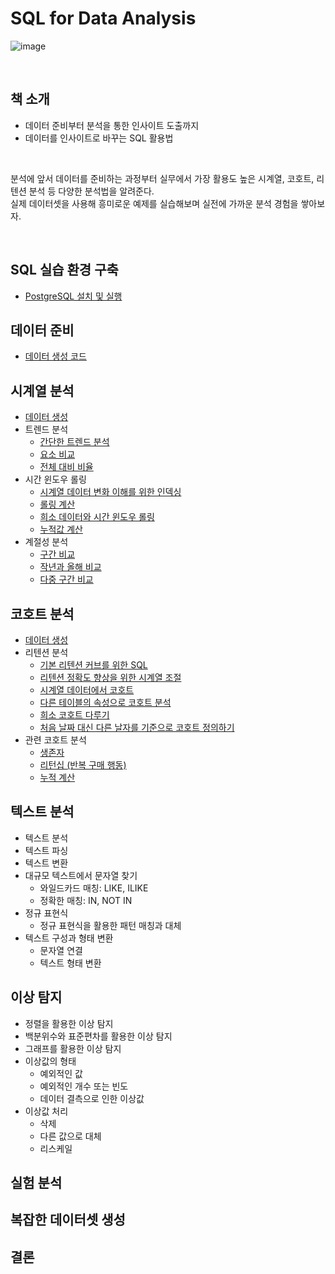 # SQL for Data Analysis
![image](https://user-images.githubusercontent.com/100760303/210536699-5918281b-a4aa-44d6-9791-9ab4633ccbd1.png)

<br>

## 책 소개
- 데이터 준비부터 분석을 통한 인사이트 도출까지
- 데이터를 인사이트로 바꾸는 SQL 활용법
<br>

분석에 앞서 데이터를 준비하는 과정부터 실무에서 가장 활용도 높은 시계열, 코호트, 리텐션 분석 등 다양한 분석법을 알려준다.<br>
실제 데이터셋을 사용해 흥미로운 예제를 실습해보며 실전에 가까운 분석 경험을 쌓아보자.

<br>

## SQL 실습 환경 구축
- [PostgreSQL 설치 및 실행](https://github.com/soondong2/SQL_for_Data_Analysis/blob/main/PostgreSQL%20%EC%84%A4%EC%B9%98%20%EB%B0%8F%20%EC%8B%A4%ED%96%89.md)
## 데이터 준비
- [데이터 생성 코드](https://github.com/soondong2/SQL_for_Data_Analysis/blob/main/2%EC%9E%A5%20%EB%8D%B0%EC%9D%B4%ED%84%B0%20%EC%A4%80%EB%B9%84/date_dim.sql)
## 시계열 분석
- [데이터 생성](https://github.com/soondong2/SQL_for_Data_Analysis/blob/main/3%EC%9E%A5%20%EC%8B%9C%EA%B3%84%EC%97%B4%20%EB%B6%84%EC%84%9D/1.%20%EB%8D%B0%EC%9D%B4%ED%84%B0%20%EC%83%9D%EC%84%B1.md)
- 트렌드 분석
  - [간단한 트렌드 분석](https://github.com/soondong2/SQL_for_Data_Analysis/blob/main/3%EC%9E%A5%20%EC%8B%9C%EA%B3%84%EC%97%B4%20%EB%B6%84%EC%84%9D/2-1.%20%EA%B0%84%EB%8B%A8%ED%95%9C%20%ED%8A%B8%EB%A0%8C%EB%93%9C%20%EB%B6%84%EC%84%9D.md)
  - [요소 비교](https://github.com/soondong2/SQL-for-Data-Analysis/blob/main/3%EC%9E%A5%20%EC%8B%9C%EA%B3%84%EC%97%B4%20%EB%B6%84%EC%84%9D/2-2.%20%EC%9A%94%EC%86%8C%20%EB%B9%84%EA%B5%90.md)
  - [전체 대비 비율](https://github.com/soondong2/SQL-for-Data-Analysis/blob/main/3%EC%9E%A5%20%EC%8B%9C%EA%B3%84%EC%97%B4%20%EB%B6%84%EC%84%9D/2-3.%20%EC%A0%84%EC%B2%B4%20%EB%8C%80%EB%B9%84%20%EB%B9%84%EC%9C%A8.md)
- 시간 윈도우 롤링
  - [시계열 데이터 변화 이해를 위한 인덱싱](https://github.com/soondong2/SQL-for-Data-Analysis/blob/main/3%EC%9E%A5%20%EC%8B%9C%EA%B3%84%EC%97%B4%20%EB%B6%84%EC%84%9D/3-1.%20%EC%8B%9C%EA%B3%84%EC%97%B4%20%EB%8D%B0%EC%9D%B4%ED%84%B0%20%EB%B3%80%ED%99%94%20%EC%9D%B4%ED%95%B4%EB%A5%BC%20%EC%9C%84%ED%95%9C%20%EC%9D%B8%EB%8D%B1%EC%8B%B1.md)
  - [롤링 계산](https://github.com/soondong2/SQL-for-Data-Analysis/blob/main/3%EC%9E%A5%20%EC%8B%9C%EA%B3%84%EC%97%B4%20%EB%B6%84%EC%84%9D/3-2.%20%EB%A1%A4%EB%A7%81%20%EA%B3%84%EC%82%B0.md)
  - [희소 데이터와 시간 윈도우 롤링](https://github.com/soondong2/SQL-for-Data-Analysis/blob/main/3%EC%9E%A5%20%EC%8B%9C%EA%B3%84%EC%97%B4%20%EB%B6%84%EC%84%9D/3-3.%20%ED%9D%AC%EC%86%8C%20%EB%8D%B0%EC%9D%B4%ED%84%B0%EC%99%80%20%EC%8B%9C%EA%B0%84%20%EC%9C%88%EB%8F%84%EC%9A%B0%20%EB%A1%A4%EB%A7%81.md)
  - [누적값 계산](https://github.com/soondong2/SQL-for-Data-Analysis/blob/main/3%EC%9E%A5%20%EC%8B%9C%EA%B3%84%EC%97%B4%20%EB%B6%84%EC%84%9D/3-4.%20%EB%88%84%EC%A0%81%EA%B0%92%20%EA%B3%84%EC%82%B0.md)
- 계절성 분석
  - [구간 비교](https://github.com/soondong2/SQL-for-Data-Analysis/blob/main/3%EC%9E%A5%20%EC%8B%9C%EA%B3%84%EC%97%B4%20%EB%B6%84%EC%84%9D/4-1.%20%EA%B5%AC%EA%B0%84%20%EB%B9%84%EA%B5%90.md)
  - [작년과 올해 비교](https://github.com/soondong2/SQL-for-Data-Analysis/blob/main/3%EC%9E%A5%20%EC%8B%9C%EA%B3%84%EC%97%B4%20%EB%B6%84%EC%84%9D/4-2.%20%EC%9E%91%EB%85%84%EA%B3%BC%20%EC%98%AC%ED%95%B4%20%EB%B9%84%EA%B5%90.md)
  - [다중 구간 비교](https://github.com/soondong2/SQL-for-Data-Analysis/blob/main/3%EC%9E%A5%20%EC%8B%9C%EA%B3%84%EC%97%B4%20%EB%B6%84%EC%84%9D/4-3.%20%EB%8B%A4%EC%A4%91%20%EA%B5%AC%EA%B0%84%20%EB%B9%84%EA%B5%90.md)
## 코호트 분석
- [데이터 생성](https://github.com/soondong2/SQL-for-Data-Analysis/blob/main/4%EC%9E%A5%20%EC%BD%94%ED%98%B8%ED%8A%B8%20%EB%B6%84%EC%84%9D/1.%20%EB%8D%B0%EC%9D%B4%ED%84%B0%20%EC%83%9D%EC%84%B1.md)
- 리텐션 분석
  - [기본 리텐션 커브를 위한 SQL](https://github.com/soondong2/SQL-for-Data-Analysis/blob/main/4%EC%9E%A5%20%EC%BD%94%ED%98%B8%ED%8A%B8%20%EB%B6%84%EC%84%9D/2-1.%20%EA%B8%B0%EB%B3%B8%20%EB%A6%AC%ED%85%90%EC%85%98%20%EC%BB%A4%EB%B8%8C%EB%A5%BC%20%EC%9C%84%ED%95%9C%20SQL.md)
  - [리텐션 정확도 향상을 위한 시계열 조절](https://github.com/soondong2/SQL-for-Data-Analysis/blob/main/4%EC%9E%A5%20%EC%BD%94%ED%98%B8%ED%8A%B8%20%EB%B6%84%EC%84%9D/2-2.%20%EB%A6%AC%ED%85%90%EC%85%98%20%EC%A0%95%ED%99%95%EB%8F%84%20%ED%96%A5%EC%83%81%EC%9D%84%20%EC%9C%84%ED%95%9C%20%EC%8B%9C%EA%B3%84%EC%97%B4%20%EC%A1%B0%EC%A0%88.md)
  - [시계열 데이터에서 코호트 ](https://github.com/soondong2/SQL-for-Data-Analysis/blob/main/4%EC%9E%A5%20%EC%BD%94%ED%98%B8%ED%8A%B8%20%EB%B6%84%EC%84%9D/2-3.%20%EC%8B%9C%EA%B3%84%EC%97%B4%20%EB%8D%B0%EC%9D%B4%ED%84%B0%EC%97%90%EC%84%9C%20%EC%BD%94%ED%98%B8%ED%8A%B8%20%EB%B6%84%EC%84%9D%ED%95%98%EA%B8%B0.md)
  - [다른 테이블의 속성으로 코호트 분석](https://github.com/soondong2/SQL-for-Data-Analysis/blob/main/4%EC%9E%A5%20%EC%BD%94%ED%98%B8%ED%8A%B8%20%EB%B6%84%EC%84%9D/2-4.%20%EB%8B%A4%EB%A5%B8%20%ED%85%8C%EC%9D%B4%EB%B8%94%EC%9D%98%20%EC%86%8D%EC%84%B1%EC%9C%BC%EB%A1%9C%20%EC%BD%94%ED%98%B8%ED%8A%B8%20%EB%B6%84%EC%84%9D.md)
  - [희소 코호트 다루기](https://github.com/soondong2/SQL-for-Data-Analysis/blob/main/4%EC%9E%A5%20%EC%BD%94%ED%98%B8%ED%8A%B8%20%EB%B6%84%EC%84%9D/2-5.%20%ED%9D%AC%EC%86%8C%20%EC%BD%94%ED%98%B8%ED%8A%B8%20%EB%8B%A4%EB%A3%A8%EA%B8%B0.md)
  - [처음 날짜 대신 다른 날자를 기준으로 코호트 정의하기](https://github.com/soondong2/SQL-for-Data-Analysis/blob/main/4%EC%9E%A5%20%EC%BD%94%ED%98%B8%ED%8A%B8%20%EB%B6%84%EC%84%9D/2-6.%20%EC%B2%98%EC%9D%8C%20%EB%82%A0%EC%A7%9C%20%EB%8C%80%EC%8B%A0%20%EB%8B%A4%EB%A5%B8%20%EB%82%A0%EC%A7%9C%EB%A5%BC%20%EA%B8%B0%EC%A4%80%EC%9C%BC%EB%A1%9C%20%EC%BD%94%ED%98%B8%ED%8A%B8%20%EC%A0%95%EC%9D%98.md)
- 관련 코호트 분석
  - [생존자](https://github.com/soondong2/SQL-for-Data-Analysis/blob/main/4%EC%9E%A5%20%EC%BD%94%ED%98%B8%ED%8A%B8%20%EB%B6%84%EC%84%9D/3-1.%20%EC%83%9D%EC%A1%B4%EC%9E%90.md)
  - [리턴십 (반복 구매 행동)](https://github.com/soondong2/SQL-for-Data-Analysis/blob/main/4%EC%9E%A5%20%EC%BD%94%ED%98%B8%ED%8A%B8%20%EB%B6%84%EC%84%9D/3-2.%20%EB%A6%AC%ED%84%B4%EC%8B%AD(%EB%B0%98%EB%B3%B5%20%EA%B5%AC%EB%A7%A4%20%ED%96%89%EB%8F%99).md)
  - [누적 계산](https://github.com/soondong2/SQL-for-Data-Analysis/blob/main/4%EC%9E%A5%20%EC%BD%94%ED%98%B8%ED%8A%B8%20%EB%B6%84%EC%84%9D/3-3.%20%EB%88%84%EC%A0%81%20%EA%B3%84%EC%82%B0.md)
## 텍스트 분석
- 텍스트 분석
- 텍스트 파싱
- 텍스트 변환
- 대규모 텍스트에서 문자열 찾기
  - 와일드카드 매칭: LIKE, ILIKE
  - 정확한 매칭: IN, NOT IN
- 정규 표현식
  - 정규 표현식을 활용한 패턴 매칭과 대체
- 텍스트 구성과 형태 변환
  - 문자열 연결
  - 텍스트 형태 변환
## 이상 탐지
- 정렬을 활용한 이상 탐지
- 백분위수와 표준편차를 활용한 이상 탐지
- 그래프를 활용한 이상 탐지
- 이상값의 형태
  - 예외적인 값
  - 예외적인 개수 또는 빈도
  - 데이터 결측으로 인한 이상값
- 이상값 처리
  - 삭제
  - 다른 값으로 대체
  - 리스케일
## 실험 분석
## 복잡한 데이터셋 생성
## 결론
